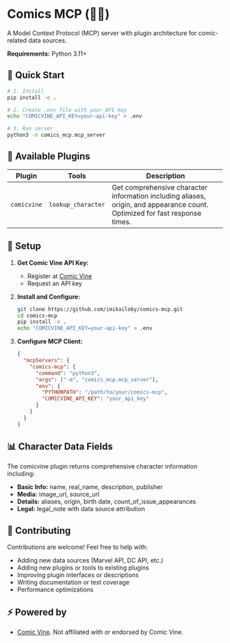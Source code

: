 # Comics MCP (🦸🦹)

A Model Context Protocol (MCP) server with plugin architecture for comic-related data sources.

**Requirements:** Python 3.11+

## 🚀 Quick Start

```bash
# 1. Install
pip install -e .

# 2. Create .env file with your API key
echo "COMICVINE_API_KEY=your-api-key" > .env

# 3. Run server
python3 -m comics_mcp.mcp_server
```

## 🧩 Available Plugins

| Plugin | Tools | Description |
|--------|-------|-------------|
| `comicvine` | `lookup_character` | Get comprehensive character information including aliases, origin, and appearance count. Optimized for fast response times. |

## 🔧 Setup

1. **Get Comic Vine API Key:**
   - Register at [Comic Vine](https://comicvine.gamespot.com/api/)
   - Request an API key

2. **Install and Configure:**
   ```bash
   git clone https://github.com/imikailoby/comics-mcp.git
   cd comics-mcp
   pip install -e .
   echo "COMICVINE_API_KEY=your-api-key" > .env
   ```

3. **Configure MCP Client:**
   ```json
   {
     "mcpServers": {
       "comics-mcp": {
         "command": "python3",
         "args": ["-m", "comics_mcp.mcp_server"],
         "env": {
           "PYTHONPATH": "/path/to/your/comics-mcp",
           "COMICVINE_API_KEY": "your_api_key"
         }
       }
     }
   }
   ```

## 📊 Character Data Fields

The comicvine plugin returns comprehensive character information including:
- **Basic Info:** name, real_name, description, publisher
- **Media:** image_url, source_url
- **Details:** aliases, origin, birth date, count_of_issue_appearances
- **Legal:** legal_note with data source attribution

## 🤝 Contributing

Contributions are welcome! Feel free to help with:
- Adding new data sources (Marvel API, DC API, etc.)
- Adding new plugins or tools to existing plugins
- Improving plugin interfaces or descriptions
- Writing documentation or test coverage
- Performance optimizations

## ⚡ Powered by

- [Comic Vine](https://comicvine.gamespot.com/api/). Not affiliated with or endorsed by Comic Vine.
